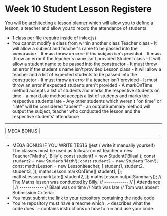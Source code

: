# Week 10 Student Lesson Registere

You will be architecting a lesson planner which will allow you to define a lesson,
a teacher and allow you to record the attendance of students.

- 1 class per file (require inside of index.js)
- You cannot modify a class from within another class
  Teacher class - It will allow a subject and teacher's name to be passed into the constructor - It must throw an error if the subject isn't provided - It must throw an error if the teacher's name isn't provided
  Student class - It will allow a student name to be passed into the constructor - It must throw an error if the student's name isn't provided
  Lesson class - It will allow a teacher and a list of expected students to be passed into the constructor - It must throw an error if a teacher isn't provided - It must throw an error if expected students aren't provided - A markOnTime method accepts a list of students and marks the respective students on time - a markLate method accepts a list of students and marks the respective students late - Any other students which weren't "on time" or "late" will be considered "absent" - an outputSummary method will output the subject, teacher who conducted the lesson and
  the respective students' attendance

---

| MEGA BONUS |

---

- MEGA BONUS IF YOU WRITE TESTS (jest / write it manually yourself)
  The classes must be used as follows:
  const teacher = new Teacher('Maths', 'Billy');
  const student1 = new Student('Bilaal');
  const student2 = new Student('Nath');
  const student3 = new Student('Tom');
  const mathsLesson = new Lesson(teacher, [
  student1,
  student2,
  student3,
  ]);
  mathsLesson.markOnTime([
  student1,
  ]);
  mathsLesson.markLate([
  student2,
  ]);
  mathsLesson.outputSummary();
  // The Maths lesson was conducted by Billy.
  // ------------
  // | Attendance |
  // ------------
  // Bilaal was on time
  // Nath was late
  // Tom was absent
  Submission Criteria:
- You must submit the link to your repository containing the node code
- You're repository must have a readme which
  ..- describes what the code does
  ..- contains instructions on how to run and use your code.
